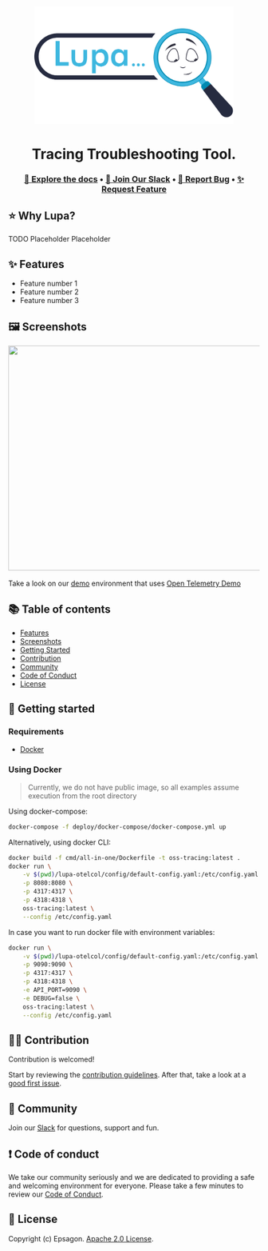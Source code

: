 <div align="center">
  <a href="https://solid-dollop-44b513ff.pages.github.io/" target="_blank">
  <picture>
    <img src="./website/docs/images/lupa_light.png" width="400" alt="Logo"/>
  </picture>
  </a>
</div>

<h1 align="center">Tracing Troubleshooting Tool.</h1>

<h3 align="center">
  <a href="https://solid-dollop-44b513ff.pages.github.io/"><b>📝 Explore the docs</b></a> &bull;
  <a href="https://join.slack.com/t/lupa-space/shared_invite/zt-1kyuehmaq-Dbut6qMpKak~SHx1DmZTEQ"><b>💬 Join Our Slack</b></a> &bull;
  <a href="https://github.com/epsagon/lupa/issues/new?assignees=&labels=&template=bug_report.md&title="><b>🐛 Report Bug</b></a> &bull;
  <a href="https://github.com/epsagon/lupa/issues/new?assignees=&labels=&template=feature_request.md&title="><b>✨ Request Feature</b></a>
</h3>

## ⭐️ **Why Lupa?**

TODO Placeholder Placeholder

## ✨ **Features**

- Feature number 1
- Feature number 2
- Feature number 3

## 🖼 **Screenshots**

<img src="./website/docs/images/demo.gif" width="900" height="450"/>

Take a look on our [demo](https://app.lupaproject.io/search) environment that uses [Open Telemetry Demo](https://github.com/open-telemetry/opentelemetry-demo)

## 📚 **Table of contents**

- [Features](#features)
- [Screenshots](#screenshots)
- [Getting Started](#getting-started)
- [Contribution](#contribution)
- [Community](#community)
- [Code of Conduct](#code-of-conduct)
- [License](#license)

## 🚀 **Getting started**

### Requirements

- [Docker](https://docs.docker.com/compose/install/)

### Using Docker

> Currently, we do not have public image, so all examples assume execution from the root directory

Using docker-compose:

```sh
docker-compose -f deploy/docker-compose/docker-compose.yml up
```

Alternatively, using docker CLI:

```sh
docker build -f cmd/all-in-one/Dockerfile -t oss-tracing:latest .
docker run \
    -v $(pwd)/lupa-otelcol/config/default-config.yaml:/etc/config.yaml \
    -p 8080:8080 \
    -p 4317:4317 \
    -p 4318:4318 \
    oss-tracing:latest \
    --config /etc/config.yaml
```

In case you want to run docker file with environment variables:

```sh
docker run \
    -v $(pwd)/lupa-otelcol/config/default-config.yaml:/etc/config.yaml \
    -p 9090:9090 \
    -p 4317:4317 \
    -p 4318:4318 \
    -e API_PORT=9090 \
    -e DEBUG=false \
    oss-tracing:latest \
    --config /etc/config.yaml
```

## 👨‍💻 **Contribution**

Contribution is welcomed!

Start by reviewing the [contribution guidelines](CONTRIBUTING.md). After that, take a look at a [good first issue](https://github.com/epsagon/lupa/issues?q=is%3Aissue+is%3Aopen+label%3A%22good+first+issue%22).

## 💬 **Community**

Join our [Slack](https://join.slack.com/t/lupa-space/shared_invite/zt-1kyuehmaq-Dbut6qMpKak~SHx1DmZTEQ) for questions, support and fun.

## ❗ **Code of conduct**

We take our community seriously and we are dedicated to providing a safe and welcoming environment for everyone.
Please take a few minutes to review our [Code of Conduct](./CODE_OF_CONDUCT.md).

## 🪪 **License**

Copyright (c) Epsagon. [Apache 2.0 License](./LICENSE).
